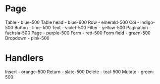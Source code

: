 # Page

Table - blue-500
Table head - blue-600
Row - emerald-500
Col - indigo-500
Button - lime-500
Text - violet-500
Filter - yellow-500
Pagination - fuchsia-500
Page - purple-500
Form - red-500
Form field - green-500
Dropdown - pink-500

# Handlers

Insert - orange-500
Return - slate-500
Delete - teal-500
Mutate - green-500
